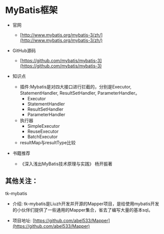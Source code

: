 # MyBatis框架
- 官网
   - [http://www.mybatis.org/mybatis-3/zh/](http://www.mybatis.org/mybatis-3/zh/) 
- GitHub源码
	- [https://github.com/mybatis/mybatis-3](https://github.com/mybatis/mybatis-3)
- 知识点 
   - 插件:Mybatis是对四大接口进行拦截的，分别是Executor, StatementHandler, ResultSetHandler, ParameterHandler。
      - Executor
      - StatementHandler
	   - ResultSetHandler
	   - ParameterHandler
	- 执行器
	   - SimpleExecutor
	   - ReuseExecutor
	   - BatchExecutor
   - resultMap与resultType比较
	         
- 书籍推荐
   - 《深入浅出MyBatis技术原理与实践》 杨开振著 


## 其他关注：


tk-mybatis

- 介绍: tk-mybatis是Liuzh开发并开源的Mapper项目，是给使用mybatis开发的小伙伴们提供了一些通用的Mapper集合，省去了编写大量的基本sql。

- 项目地址: [https://github.com/abel533/Mapper](https://github.com/abel533/Mapper)
